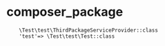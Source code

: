 # composer_package
        \Test\test\ThirdPackageServiceProvider::class
        'test'=> \Test\test\Test::class
